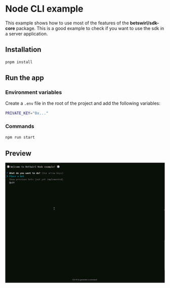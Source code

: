 # Node CLI example

This example shows how to use most of the features of the **betswirl/sdk-core** package. This is a good example to check if you want to use the sdk in a server application.

## Installation

```bash
pnpm install
```

## Run the app

### Environment variables

Create a `.env` file in the root of the project and add the following variables:

```bash
PRIVATE_KEY="0x..."
```

### Commands

```bash
npm run start
```

## Preview

![Preview](images/demo.gif)
